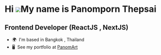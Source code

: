 Hi ![](https://user-images.githubusercontent.com/18350557/176309783-0785949b-9127-417c-8b55-ab5a4333674e.gif)My name is Panomporn Thepsai
=========================================================================================================================================

Frontend Developer (ReactJS , NextJS)
-------------------------------------

*   🌍  I'm based in Bangkok , Thailand
*   🖥️  See my portfolio at [PanomArt](http://panomartdev.vercel.app/)

